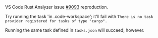 VS Code Rust Analyzer issue [#9093](https://github.com/rust-analyzer/rust-analyzer/issues/9093) reproduction.

Try running the task 'in .code-workspace'; it'll fail with `There is no task provider registered for tasks of type "cargo".`

Running the same task defined in `tasks.json` will succeed, however.
